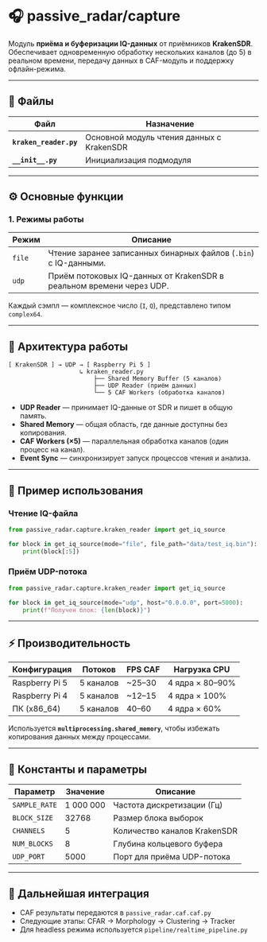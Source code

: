 # 🎧 passive_radar/capture

Модуль **приёма и буферизации IQ-данных** от приёмников **KrakenSDR**.  
Обеспечивает одновременную обработку нескольких каналов (до 5) в реальном времени, передачу данных в CAF-модуль и поддержку офлайн-режима.

---

## 📄 Файлы

| Файл | Назначение |
|------|-------------|
| **`kraken_reader.py`** | Основной модуль чтения данных с KrakenSDR |
| **`__init__.py`** | Инициализация подмодуля |

---

## ⚙️ Основные функции

### 1. Режимы работы

| Режим | Описание |
|--------|-----------|
| `file` | Чтение заранее записанных бинарных файлов (`.bin`) с IQ-данными. |
| `udp`  | Приём потоковых IQ-данных от KrakenSDR в реальном времени через UDP. |

Каждый сэмпл — комплексное число (`I`, `Q`), представлено типом `complex64`.

---

## 🧠 Архитектура работы

```
[ KrakenSDR ] → UDP → [ Raspberry Pi 5 ]
                    ↳ kraken_reader.py
                        ├── Shared Memory Buffer (5 каналов)
                        ├── UDP Reader (приём данных)
                        └── 5 CAF Workers (обработка каналов)
```

- **UDP Reader** — принимает IQ-данные от SDR и пишет в общую память.  
- **Shared Memory** — общая область, где данные доступны без копирования.  
- **CAF Workers (×5)** — параллельная обработка каналов (один процесс на канал).  
- **Event Sync** — синхронизирует запуск процессов чтения и анализа.  

---

## 🚀 Пример использования

### Чтение IQ-файла
```python
from passive_radar.capture.kraken_reader import get_iq_source

for block in get_iq_source(mode="file", file_path="data/test_iq.bin"):
    print(block[:5])
```

### Приём UDP-потока
```python
from passive_radar.capture.kraken_reader import get_iq_source

for block in get_iq_source(mode="udp", host="0.0.0.0", port=5000):
    print(f"Получен блок: {len(block)}")
```

---

## ⚡ Производительность

| Конфигурация | Потоков | FPS CAF | Нагрузка CPU |
|---------------|-----------|----------|----------------|
| Raspberry Pi 5 | 5 каналов | ~25–30 | 4 ядра × 80–90% |
| Raspberry Pi 4 | 5 каналов | ~12–15 | 4 ядра × 100% |
| ПК (x86_64) | 5 каналов | 40–60 | 4 ядра × 60% |

Используется **`multiprocessing.shared_memory`**, чтобы избежать копирования данных между процессами.

---

## 🧰 Константы и параметры

| Параметр | Значение | Описание |
|-----------|-----------|-----------|
| `SAMPLE_RATE` | 1 000 000 | Частота дискретизации (Гц) |
| `BLOCK_SIZE` | 32768 | Размер блока выборок |
| `CHANNELS` | 5 | Количество каналов KrakenSDR |
| `NUM_BLOCKS` | 8 | Глубина кольцевого буфера |
| `UDP_PORT` | 5000 | Порт для приёма UDP-потока |

---

## 🧩 Дальнейшая интеграция

- CAF результаты передаются в `passive_radar.caf.caf.py`  
- Следующие этапы: CFAR → Morphology → Clustering → Tracker  
- Для headless режима используется `pipeline/realtime_pipeline.py`
